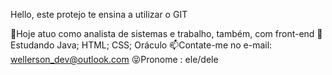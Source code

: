 Hello, este protejo te ensina a utilizar o GIT

💼Hoje atuo como analista de sistemas e trabalho, também, com front-end
🌱Estudando Java; HTML; CSS; Oráculo
📫Contate-me no e-mail: wellerson_dev@outlook.com
😝Pronome : ele/dele
